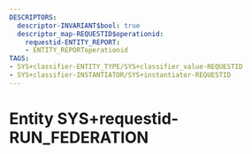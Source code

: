```yaml
---
DESCRIPTORS:
  descriptor-INVARIANT$bool: true
  descriptor_map-REQUESTID$operationid:
    requestid-ENTITY_REPORT:
    - ENTITY_REPORToperationid
TAGS:
- SYS+classifier-ENTITY_TYPE/SYS+classifier_value-REQUESTID
- SYS+classifier-INSTANTIATOR/SYS+instantiator-REQUESTID
---
```

# Entity SYS+requestid-RUN_FEDERATION

